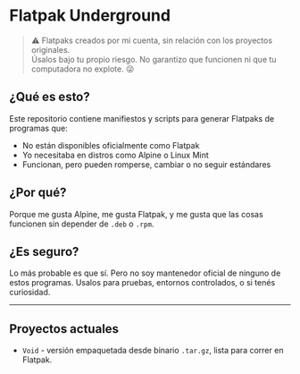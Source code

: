 # Flatpak Underground

> ⚠️ Flatpaks creados por mi cuenta, sin relación con los proyectos originales.  
> Úsalos bajo tu propio riesgo. No garantizo que funcionen ni que tu computadora no explote. 😜

## ¿Qué es esto?

Este repositorio contiene manifiestos y scripts para generar Flatpaks de programas que:
- No están disponibles oficialmente como Flatpak
- Yo necesitaba en distros como Alpine o Linux Mint
- Funcionan, pero pueden romperse, cambiar o no seguir estándares

## ¿Por qué?

Porque me gusta Alpine, me gusta Flatpak, y me gusta que las cosas funcionen sin depender de `.deb` o `.rpm`.

## ¿Es seguro?

Lo más probable es que sí. Pero no soy mantenedor oficial de ninguno de estos programas. Usalos para pruebas, entornos controlados, o si tenés curiosidad.

---

## Proyectos actuales

- `Void` - versión empaquetada desde binario `.tar.gz`, lista para correr en Flatpak.
